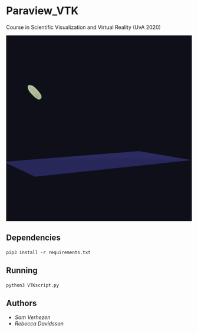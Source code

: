 # Paraview_VTK
Course in Scientific Visualization and Virtual Reality (UvA 2020)

![](volume.gif)

## Dependencies
```pip3 install -r requirements.txt```

## Running
```python3 VTKscript.py```

## Authors
* *Sam Verhezen*
* *Rebecca Davidsson*
